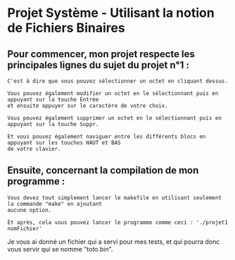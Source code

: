 # Projet Système - Utilisant la notion de Fichiers Binaires

## Pour commencer, mon projet respecte les principales lignes du sujet du projet n°1 :

	C'est à dire que vous pouvez sélectionner un octet en cliquant dessus.

	Vous pouvez également modifier un octet en le sélectionnant puis en appuyant sur la touche Entrée
	et ensuite appuyer sur le caractère de votre choix.

	Vous pouvez également supprimer un octet en le sélectionnant puis en appuyant sur la touche Suppr.

	Et vous pouvez également naviguer entre les différents blocs en appuyant sur les touches HAUT et BAS
	de votre clavier.


## Ensuite, concernant la compilation de mon programme :
	
	Vous devez tout simplement lancer le makefile en utilisant seulement la commande "make" en ajoutant 
	aucune option.

	Et après, cela vous pouvez lancer le programme comme ceci : './projet1 nomFichier'
	
Je vous ai donné un fichier qui a servi pour mes tests, et qui pourra donc vous servir qui se nomme "toto.bin".
